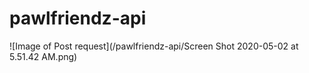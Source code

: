 # pawlfriendz-api
![Image of Post request](/pawlfriendz-api/Screen Shot 2020-05-02 at 5.51.42 AM.png)
